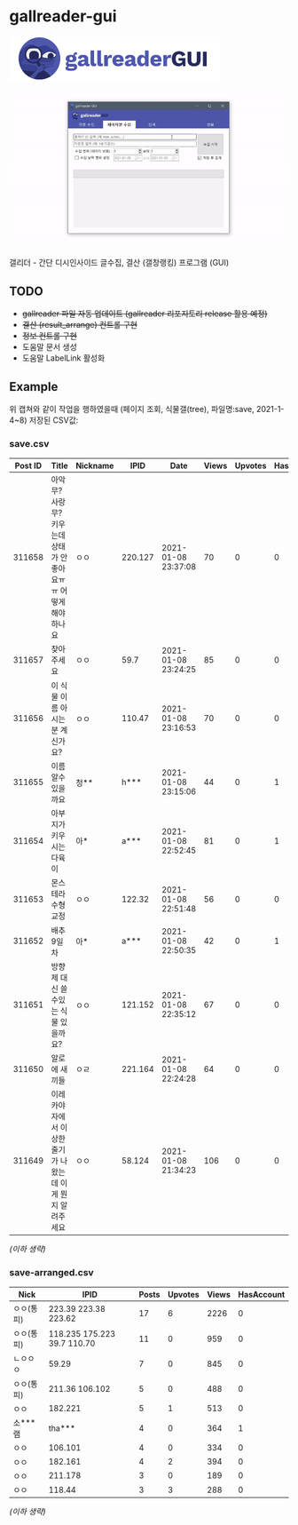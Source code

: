 # gallreader-gui
<img src="gallreadergui_logo.png" height="80">

![capture](capture.gif)

갤리더 - 간단 디시인사이드 글수집, 결산 (갤창랭킹) 프로그램 (GUI)

## TODO
* ~~gallreader 파일 자동 업데이트 (gallreader 리포지토리 release 활용 예정)~~
* ~~결산 (result_arrange) 컨트롤 구현~~
* ~~정보 컨트롤 구현~~
* 도움말 문서 생성
* 도움말 LabelLink 활성화

## Example

위 캡쳐와 같이 작업을 행하였을때 (페이지 조회, 식물갤(tree), 파일명:save, 2021-1-4~8) 저장된 CSV값:

### save.csv
|Post ID|Title                              |Nickname|IPID    |Date               |Views|Upvotes|HasAccount|
|-------|-----------------------------------|--------|--------|-------------------|-----|-------|----------|
|311658 |아악무? 사랑무? 키우는데 상태가 안좋아요ㅠㅠ 어떻게 해야하나요|ㅇㅇ      |220.127 |2021-01-08 23:37:08|70   |0      |0         |
|311657 |찾아주세요                              |ㅇㅇ      |59.7    |2021-01-08 23:24:25|85   |0      |0         |
|311656 |이 식물 이름 아시는 분 계신가요?                |ㅇㅇ      |110.47  |2021-01-08 23:16:53|70   |0      |0         |
|311655 |이름알수있을까요                           |청\*\*     |h\*\*\* |2021-01-08 23:15:06|44   |0      |1         |
|311654 |아부지가 키우시는 다육이                      |아\*      |a\*\*\*   |2021-01-08 22:52:45|81   |0      |1         |
|311653 |몬스테라 수형교정                          |ㅇㅇ      |122.32  |2021-01-08 22:51:48|56   |0      |0         |
|311652 |배추 9일차                             |아\*      |a\*\*\*   |2021-01-08 22:50:35|42   |0      |1         |
|311651 |방향제 대신 쓸수있는 식물 있을까요?               |ㅇㅇ      |121.152 |2021-01-08 22:35:12|67   |0      |0         |
|311650 |알로에 새끼들                            |ㅇㄹ      |221.164 |2021-01-08 22:24:28|64   |0      |0         |
|311649 |이레카야자에서 이상한 줄기가 나왔는데 이게 뭔지 알려주세요   |ㅇㅇ      |58.124  |2021-01-08 21:34:23|106  |0      |0         |

_(이하 생략)_

### save-arranged.csv
|Nick  |IPID                               |Posts|Upvotes |Views              |HasAccount|
|------|-----------------------------------|-----|--------|-------------------|----------|
|ㅇㅇ(통피)|223.39 223.38 223.62               |17   |6       |2226               |0         |
|ㅇㅇ(통피)|118.235 175.223 39.7 110.70        |11   |0       |959                |0         |
|ㄴㅇㅇㅇ  |59.29                              |7    |0       |845                |0         |
|ㅇㅇ(통피)|211.36 106.102                     |5    |0       |488                |0         |
|ㅇㅇ    |182.221                            |5    |1       |513                |0         |
|소\*\*\*램 |tha\*\*\*                       |4    |0       |364                |1         |
|ㅇㅇ    |106.101                            |4    |0       |334                |0         |
|ㅇㅇ    |182.161                            |4    |2       |394                |0         |
|ㅇㅇ    |211.178                            |3    |0       |189                |0         |
|ㅇㅇ    |118.44                             |3    |3       |288                |0         |

_(이하 생략)_



